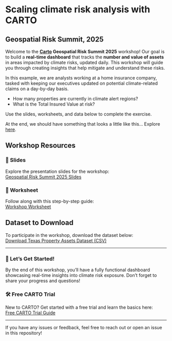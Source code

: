 # Scaling climate risk analysis with CARTO
## Geospatial Risk Summit, 2025

Welcome to the **[Carto](https://carto.com/) Geospatial Risk Summit 2025** workshop! Our goal is to build a **real-time dashboard** that tracks the **number and value of assets** in areas impacted by climate risks, updated daily. This workshop will guide you through creating insights that help mitigate and understand these risks.

In this example, we are analysts working at a home insurance company, tasked with keeping our executives updated on potential climate-related claims on a day-by-day basis. 
- How many properties are currently in climate alert regions? 
- What is the Total Insured Value at risk?

Use the slides, worksheets, and data below to complete the exercise. 

At the end, we should have something that looks a little like this… Explore [here](https://clausa.app.carto.com/map/1d3ff8eb-48dc-46f8-a1aa-41e8f85adb1b).

## Workshop Resources

### 📑 Slides
Explore the presentation slides for the workshop:  
[Geospatial Risk Summit 2025 Slides](https://docs.google.com/presentation/d/1TCFY2r8VWBF4a7eytegrn9VAo53XXcV4zTjzYpco0lY)

### 📝 Worksheet
Follow along with this step-by-step guide:  
[Workshop Worksheet](https://docs.google.com/document/d/1peCRJFLMNNbwBHkSy7gqCpsr-Y5YPIPUsN5CPyI0z2Q)

## Dataset to Download

To participate in the workshop, download the dataset below:  
[Download Texas Property Assets Dataset (CSV)](https://raw.githubusercontent.com/CartoDB/Geospatial-Risk-Summit-CARTO/master/Texas%20property%20assets.csv)

---

### 🚀 Let’s Get Started!
By the end of this workshop, you’ll have a fully functional dashboard showcasing real-time insights into climate risk exposure. Don’t forget to share your progress and questions!

###  🛠 Free CARTO Trial
New to CARTO? Get started with a free trial and learn the basics here:  
[Free CARTO Trial Guide](https://carto.com/blog/carto-new-user-guide)

---
If you have any issues or feedback, feel free to reach out or open an issue in this repository!
